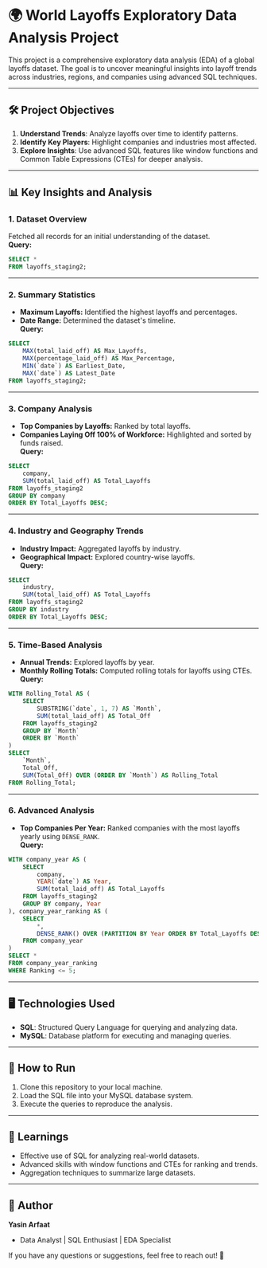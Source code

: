 
# 🌍 World Layoffs Exploratory Data Analysis Project

This project is a comprehensive exploratory data analysis (EDA) of a global layoffs dataset. The goal is to uncover meaningful insights into layoff trends across industries, regions, and companies using advanced SQL techniques.

---

## 🛠 Project Objectives

1. **Understand Trends**: Analyze layoffs over time to identify patterns.  
2. **Identify Key Players**: Highlight companies and industries most affected.  
3. **Explore Insights**: Use advanced SQL features like window functions and Common Table Expressions (CTEs) for deeper analysis.

---

## 📊 Key Insights and Analysis

### 1. Dataset Overview
Fetched all records for an initial understanding of the dataset.  
**Query:**
```sql
SELECT * 
FROM layoffs_staging2;
```

---

### 2. Summary Statistics
- **Maximum Layoffs:** Identified the highest layoffs and percentages.  
- **Date Range:** Determined the dataset's timeline.  
**Query:**
```sql
SELECT 
    MAX(total_laid_off) AS Max_Layoffs, 
    MAX(percentage_laid_off) AS Max_Percentage,
    MIN(`date`) AS Earliest_Date, 
    MAX(`date`) AS Latest_Date
FROM layoffs_staging2;
```

---

### 3. Company Analysis
- **Top Companies by Layoffs:** Ranked by total layoffs.  
- **Companies Laying Off 100% of Workforce:** Highlighted and sorted by funds raised.  
**Query:**
```sql
SELECT 
    company, 
    SUM(total_laid_off) AS Total_Layoffs
FROM layoffs_staging2
GROUP BY company
ORDER BY Total_Layoffs DESC;
```

---

### 4. Industry and Geography Trends
- **Industry Impact:** Aggregated layoffs by industry.  
- **Geographical Impact:** Explored country-wise layoffs.  
**Query:**
```sql
SELECT 
    industry, 
    SUM(total_laid_off) AS Total_Layoffs
FROM layoffs_staging2
GROUP BY industry
ORDER BY Total_Layoffs DESC;
```

---

### 5. Time-Based Analysis
- **Annual Trends:** Explored layoffs by year.  
- **Monthly Rolling Totals:** Computed rolling totals for layoffs using CTEs.  
**Query:**
```sql
WITH Rolling_Total AS (
    SELECT 
        SUBSTRING(`date`, 1, 7) AS `Month`, 
        SUM(total_laid_off) AS Total_Off
    FROM layoffs_staging2
    GROUP BY `Month`
    ORDER BY `Month`
)
SELECT 
    `Month`, 
    Total_Off,
    SUM(Total_Off) OVER (ORDER BY `Month`) AS Rolling_Total
FROM Rolling_Total;
```

---

### 6. Advanced Analysis
- **Top Companies Per Year:** Ranked companies with the most layoffs yearly using `DENSE_RANK`.  
**Query:**
```sql
WITH company_year AS (
    SELECT 
        company, 
        YEAR(`date`) AS Year, 
        SUM(total_laid_off) AS Total_Layoffs
    FROM layoffs_staging2
    GROUP BY company, Year
), company_year_ranking AS (
    SELECT 
        *, 
        DENSE_RANK() OVER (PARTITION BY Year ORDER BY Total_Layoffs DESC) AS Ranking
    FROM company_year
)
SELECT *
FROM company_year_ranking
WHERE Ranking <= 5;
```

---

## 🖥 Technologies Used

- **SQL**: Structured Query Language for querying and analyzing data.  
- **MySQL**: Database platform for executing and managing queries.  

---

## 🚀 How to Run

1. Clone this repository to your local machine.  
2. Load the SQL file into your MySQL database system.  
3. Execute the queries to reproduce the analysis.

---

## 🌟 Learnings

- Effective use of SQL for analyzing real-world datasets.  
- Advanced skills with window functions and CTEs for ranking and trends.  
- Aggregation techniques to summarize large datasets.

---

## 👤 Author

**Yasin Arfaat**  
- Data Analyst | SQL Enthusiast | EDA Specialist  

If you have any questions or suggestions, feel free to reach out! 🙌
